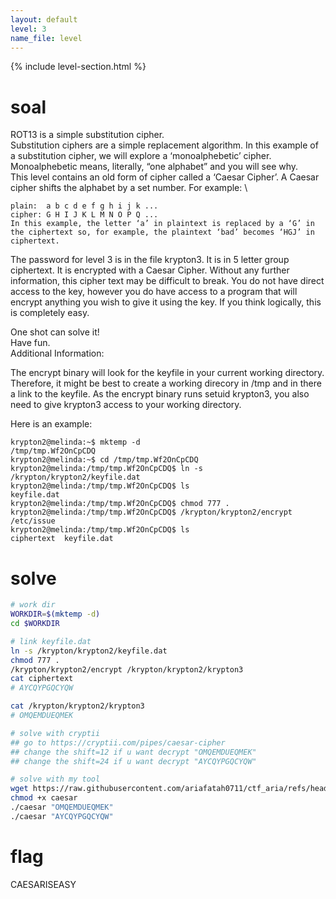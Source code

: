```yaml
---
layout: default
level: 3
name_file: level
---
```


{% include level-section.html %}

# soal
ROT13 is a simple substitution cipher. \
Substitution ciphers are a simple replacement algorithm. In this example of a substitution cipher, we will explore a ‘monoalphebetic’ cipher. Monoalphebetic means, literally, “one alphabet” and you will see why. \
This level contains an old form of cipher called a ‘Caesar Cipher’. A Caesar cipher shifts the alphabet by a set number. For example: \
```
plain:  a b c d e f g h i j k ...
cipher: G H I J K L M N O P Q ...
In this example, the letter ‘a’ in plaintext is replaced by a ‘G’ in the ciphertext so, for example, the plaintext ‘bad’ becomes ‘HGJ’ in ciphertext.
```

The password for level 3 is in the file krypton3. It is in 5 letter group ciphertext. It is encrypted with a Caesar Cipher. Without any further information, this cipher text may be difficult to break. You do not have direct access to the key, however you do have access to a program that will encrypt anything you wish to give it using the key. If you think logically, this is completely easy.

One shot can solve it! \
Have fun. \
Additional Information:

The encrypt binary will look for the keyfile in your current working directory. Therefore, it might be best to create a working direcory in /tmp and in there a link to the keyfile. As the encrypt binary runs setuid krypton3, you also need to give krypton3 access to your working directory.

Here is an example:
```
krypton2@melinda:~$ mktemp -d
/tmp/tmp.Wf2OnCpCDQ
krypton2@melinda:~$ cd /tmp/tmp.Wf2OnCpCDQ
krypton2@melinda:/tmp/tmp.Wf2OnCpCDQ$ ln -s /krypton/krypton2/keyfile.dat
krypton2@melinda:/tmp/tmp.Wf2OnCpCDQ$ ls
keyfile.dat
krypton2@melinda:/tmp/tmp.Wf2OnCpCDQ$ chmod 777 .
krypton2@melinda:/tmp/tmp.Wf2OnCpCDQ$ /krypton/krypton2/encrypt /etc/issue
krypton2@melinda:/tmp/tmp.Wf2OnCpCDQ$ ls
ciphertext  keyfile.dat
```

# solve
```bash
# work dir
WORKDIR=$(mktemp -d)
cd $WORKDIR

# link keyfile.dat
ln -s /krypton/krypton2/keyfile.dat
chmod 777 .
/krypton/krypton2/encrypt /krypton/krypton2/krypton3
cat ciphertext 
# AYCQYPGQCYQW

cat /krypton/krypton2/krypton3 
# OMQEMDUEQMEK

# solve with cryptii
## go to https://cryptii.com/pipes/caesar-cipher
## change the shift=12 if u want decrypt "OMQEMDUEQMEK"
## change the shift=24 if u want decrypt "AYCQYPGQCYQW"

# solve with my tool
wget https://raw.githubusercontent.com/ariafatah0711/ctf_aria/refs/heads/main/tool/caesar
chmod +x caesar
./caesar "OMQEMDUEQMEK"
./caesar "AYCQYPGQCYQW"
```

# flag
CAESARISEASY